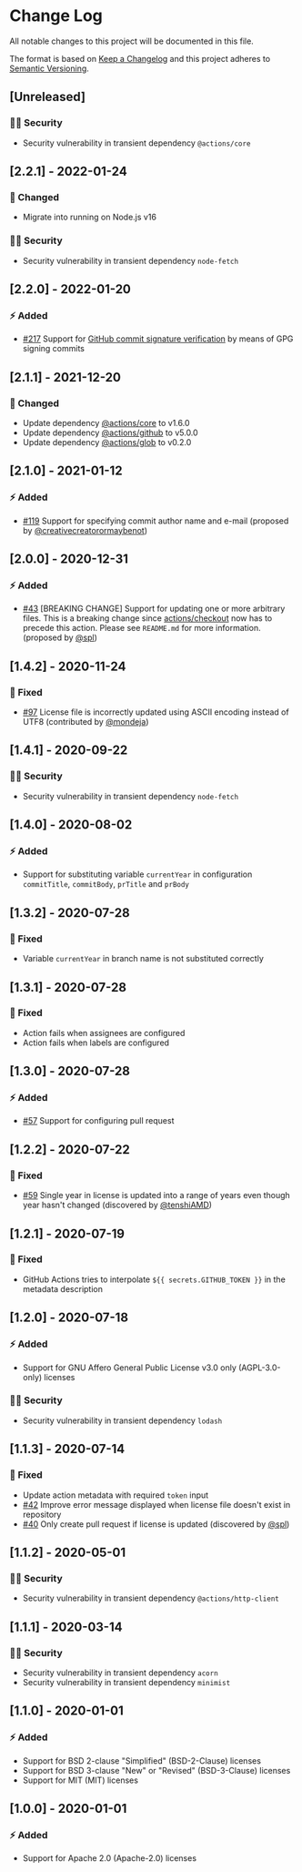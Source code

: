 # Change Log

All notable changes to this project will be documented in this file.

The format is based on [Keep a Changelog](http://keepachangelog.com/) and this project adheres to [Semantic Versioning](http://semver.org/).

## [Unreleased]

### :policeman: Security

- Security vulnerability in transient dependency `@actions/core`

## [2.2.1] - 2022-01-24

### :dizzy: Changed

- Migrate into running on Node.js v16

### :policeman: Security

- Security vulnerability in transient dependency `node-fetch`

## [2.2.0] - 2022-01-20

### :zap: Added

- [#217](https://github.com/FantasticFiasco/action-update-license-year/issues/217) Support for [GitHub commit signature verification](https://docs.github.com/authentication/managing-commit-signature-verification/about-commit-signature-verification) by means of GPG signing commits

## [2.1.1] - 2021-12-20

### :dizzy: Changed

- Update dependency [@actions/core](https://github.com/actions/toolkit/tree/main/packages/core) to v1.6.0
- Update dependency [@actions/github](https://github.com/actions/toolkit/tree/main/packages/github) to v5.0.0
- Update dependency [@actions/glob](https://github.com/actions/toolkit/tree/main/packages/glob) to v0.2.0

## [2.1.0] - 2021-01-12

### :zap: Added

- [#119](https://github.com/FantasticFiasco/action-update-license-year/issues/119) Support for specifying commit author name and e-mail (proposed by [@creativecreatorormaybenot](https://github.com/creativecreatorormaybenot))

## [2.0.0] - 2020-12-31

### :zap: Added

- [#43](https://github.com/FantasticFiasco/action-update-license-year/issues/43) [BREAKING CHANGE] Support for updating one or more arbitrary files. This is a breaking change since [actions/checkout](https://github.com/actions/checkout) now has to precede this action. Please see `README.md` for more information. (proposed by [@spl](https://github.com/spl))

## [1.4.2] - 2020-11-24

### :syringe: Fixed

- [#97](https://github.com/FantasticFiasco/action-update-license-year/pull/97) License file is incorrectly updated using ASCII encoding instead of UTF8 (contributed by [@mondeja](https://github.com/mondeja))

## [1.4.1] - 2020-09-22

### :policeman: Security

- Security vulnerability in transient dependency `node-fetch`

## [1.4.0] - 2020-08-02

### :zap: Added

- Support for substituting variable `currentYear` in configuration `commitTitle`, `commitBody`, `prTitle` and `prBody`

## [1.3.2] - 2020-07-28

### :syringe: Fixed

- Variable `currentYear` in branch name is not substituted correctly

## [1.3.1] - 2020-07-28

### :syringe: Fixed

- Action fails when assignees are configured
- Action fails when labels are configured

## [1.3.0] - 2020-07-28

### :zap: Added

- [#57](https://github.com/FantasticFiasco/action-update-license-year/issues/57) Support for configuring pull request

## [1.2.2] - 2020-07-22

### :syringe: Fixed

- [#59](https://github.com/FantasticFiasco/action-update-license-year/issues/59) Single year in license is updated into a range of years even though year hasn't changed (discovered by [@tenshiAMD](https://github.com/tenshiAMD))

## [1.2.1] - 2020-07-19

### :syringe: Fixed

- GitHub Actions tries to interpolate `${{ secrets.GITHUB_TOKEN }}` in the metadata description

## [1.2.0] - 2020-07-18

### :zap: Added

- Support for GNU Affero General Public License v3.0 only (AGPL-3.0-only) licenses

### :policeman: Security

- Security vulnerability in transient dependency `lodash`

## [1.1.3] - 2020-07-14

### :syringe: Fixed

- Update action metadata with required `token` input
- [#42](https://github.com/FantasticFiasco/action-update-license-year/issues/42) Improve error message displayed when license file doesn't exist in repository
- [#40](https://github.com/FantasticFiasco/action-update-license-year/issues/40) Only create pull request if license is updated (discovered by [@spl](https://github.com/spl))

## [1.1.2] - 2020-05-01

### :policeman: Security

- Security vulnerability in transient dependency `@actions/http-client`

## [1.1.1] - 2020-03-14

### :policeman: Security

- Security vulnerability in transient dependency `acorn`
- Security vulnerability in transient dependency `minimist`

## [1.1.0] - 2020-01-01

### :zap: Added

- Support for BSD 2-clause "Simplified" (BSD-2-Clause) licenses
- Support for BSD 3-clause "New" or "Revised" (BSD-3-Clause) licenses
- Support for MIT (MIT) licenses

## [1.0.0] - 2020-01-01

### :zap: Added

- Support for Apache 2.0 (Apache-2.0) licenses
